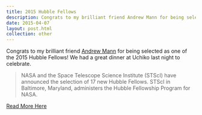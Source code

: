 ```yaml
---
title: 2015 Hubble Fellows
description: Congrats to my brilliant friend Andrew Mann for being selected as one of the 2015 Hubble Fellows! We had a great dinner at Uchiko last night to celebrate.
date: 2015-04-07
layout: post.html
collection: other
---
```


Congrats to my brilliant friend [Andrew Mann](http://www.as.utexas.edu/~amann/) for being selected as one of the 2015 Hubble Fellows! We had a great dinner at Uchiko last night to celebrate.

> NASA and the Space Telescope Science Institute (STScI) have announced the selection of 17 new Hubble Fellows. STScI in Baltimore, Maryland, administers the Hubble Fellowship Program for NASA.

[Read More Here](http://hubblesite.org/newscenter/archive/releases/2015/14/full/)